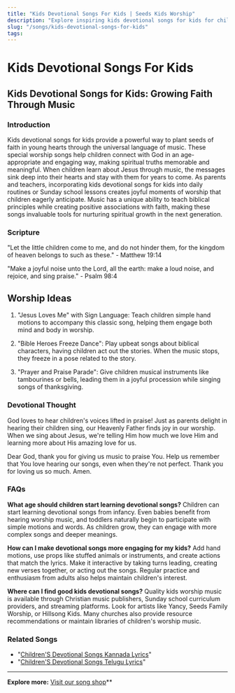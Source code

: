 ```yaml
---
title: "Kids Devotional Songs For Kids | Seeds Kids Worship"
description: "Explore inspiring kids devotional songs for kids for children's worship and faith development. Biblical music resources for families and ministry."
slug: "/songs/kids-devotional-songs-for-kids"
tags:
---
```


# Kids Devotional Songs For Kids

## Kids Devotional Songs for Kids: Growing Faith Through Music

### Introduction
Kids devotional songs for kids provide a powerful way to plant seeds of faith in young hearts through the universal language of music. These special worship songs help children connect with God in an age-appropriate and engaging way, making spiritual truths memorable and meaningful. When children learn about Jesus through music, the messages sink deep into their hearts and stay with them for years to come. As parents and teachers, incorporating kids devotional songs for kids into daily routines or Sunday school lessons creates joyful moments of worship that children eagerly anticipate. Music has a unique ability to teach biblical principles while creating positive associations with faith, making these songs invaluable tools for nurturing spiritual growth in the next generation.

### Scripture
"Let the little children come to me, and do not hinder them, for the kingdom of heaven belongs to such as these." - Matthew 19:14

"Make a joyful noise unto the Lord, all the earth: make a loud noise, and rejoice, and sing praise." - Psalm 98:4

## Worship Ideas
1. "Jesus Loves Me" with Sign Language: Teach children simple hand motions to accompany this classic song, helping them engage both mind and body in worship.

2. "Bible Heroes Freeze Dance": Play upbeat songs about biblical characters, having children act out the stories. When the music stops, they freeze in a pose related to the story.

3. "Prayer and Praise Parade": Give children musical instruments like tambourines or bells, leading them in a joyful procession while singing songs of thanksgiving.

### Devotional Thought
God loves to hear children's voices lifted in praise! Just as parents delight in hearing their children sing, our Heavenly Father finds joy in our worship. When we sing about Jesus, we're telling Him how much we love Him and learning more about His amazing love for us.

Dear God, thank you for giving us music to praise You. Help us remember that You love hearing our songs, even when they're not perfect. Thank you for loving us so much. Amen.

### FAQs
**What age should children start learning devotional songs?**
Children can start learning devotional songs from infancy. Even babies benefit from hearing worship music, and toddlers naturally begin to participate with simple motions and words. As children grow, they can engage with more complex songs and deeper meanings.

**How can I make devotional songs more engaging for my kids?**
Add hand motions, use props like stuffed animals or instruments, and create actions that match the lyrics. Make it interactive by taking turns leading, creating new verses together, or acting out the songs. Regular practice and enthusiasm from adults also helps maintain children's interest.

**Where can I find good kids devotional songs?**
Quality kids worship music is available through Christian music publishers, Sunday school curriculum providers, and streaming platforms. Look for artists like Yancy, Seeds Family Worship, or Hillsong Kids. Many churches also provide resource recommendations or maintain libraries of children's worship music.

### Related Songs

- "[Children'S Devotional Songs Kannada Lyrics](/songs/children-s-devotional-songs-kannada-lyrics/)"
- "[Children'S Devotional Songs Telugu Lyrics](/songs/children-s-devotional-songs-telugu-lyrics/)"

---

**Explore more:** [Visit our song shop](https://seedskidsworship.com/shop)**

<!-- Schema Markup -->
<script type="application/ld+json">
{
  "@context": "https://schema.org",
  "@type": "MusicRecording",
  "name": "Kids Devotional Songs For Kids",
  "byArtist": {
    "@type": "MusicGroup",
    "name": "Seeds Kids Worship"
  },
  "isFamilyFriendly": true,
  "url": "https://seedskidsworship.com/songs/kids-devotional-songs-for-kids/"
}
</script>